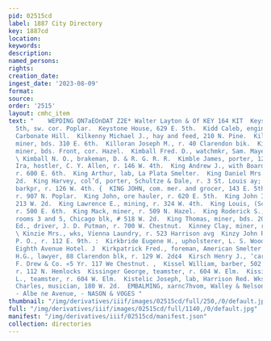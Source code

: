 ```yaml
---
pid: 02515cd
label: 1887 City Directory
key: 1887cd
location: 
keywords: 
description: 
named_persons: 
rights: 
creation_date: 
ingest_date: '2023-08-09'
format: 
source: 
order: '2515'
layout: cmhc_item
text: "    WEPDING QN7aEOnDAT Z2E* Walter Layton & Of KEY 164 KIT  Keystone Block,
  5th, sw. cor. Poplar.  Keystone House, 629 E. 5th.  Kidd Caleb, engineer, r. Reservoir,
  Carbonate Hill.  Kilkenny Michael J., hay and feed, 210 N. Pine.  Killman Samuel,
  miner, bds. 310 E. 6th.  Killoran Joseph M., r. 40 Clarendon bik.  Killoran William,
  miner, bds. Front, cor. Hazel.  Kimball Fred. D., watchmkr, Sam. Mayer, r. 218 Harrisonay
  \ Kimball N. O., brakeman, D. & R. G. R. R.  Kimble James, porter, 128 W. 2d.  Kimes
  Ira, hostler, C. Y. Allen, r. 146 W. 4th.  King Andrew J., with Board of Trade,
  r. 600 E. 6th.  King Arthur, lab, La Plata Smelter.  King Daniel Mrs., r. 518 W.
  2d.  King Harvey, col’d, porter, Schultze & Dale, r. 3 St. Louis ay;  King John,
  barkpr, r. 126 W. 4th. {  KING JOHN, com. mer. and grocer, 143 E. 5th and 905 Poplar,
  r. 907 N. Poplar.  King John, ore hauler, r. 620 E. 5th.  King John I., laundry,
  213 W. 2d.  King Lawrence E., mining, r. 324 W. 4th.  King Louis, (Schaefer & King,)
  r. 500 E. 6th.  King Mack, miner, r. 509 N. Hazel.  King Roderick S., surveyor,
  rooms 3 and 5, Chicago blk, # 518 W. 2d.  King Thomas, miner, bds. 202 E. 3d.  Kingsley
  Ed., driver, J. D. Putman, r. 700 W. Chestnut.  Kinney Clay, miner, r. 111 8. Hemlock.
  \ Kinzie Mrs., wks, Vienna Laundry, r. 523 Harrison avg  Kinzy John R., col’d, janitor,
  P. O., r. 112 E. 9th. :  Kirkbride Eugene H., upholsterer, L. S. Wood & Co., bdsg
  Eighth Avenue Hotel. J  Kirkpatrick Fred., foreman, American Smelter. ‘  Kirkpatrick
  H.G., lawyer, 88 Clarendon blk, r. 129 W. 2d¢4  Kirsch Henry J., ‘carpenter, O.
  F. Drew & Co. «5 Yr. 117 We Chestnut. ,  Kissel William, barber, 502 Harrison av.,
  r. 112 N. Hemlocks  Kissinger George, teamster, r. 604 W. Elm.  Kissinger Horace
  L., teamster, r. 604 W. Elm.  Kistelic Joseph, lab, Harrison Red. Wks.  Kittring
  Charles, musician, 180 W. 2d.  EMBALMING, xarnc7hvom, Walley & Nelson§                                            wre
  - Albe ne Avenue, - NASON & VOGES "
thumbnail: "/img/derivatives/iiif/images/02515cd/full/250,/0/default.jpg"
full: "/img/derivatives/iiif/images/02515cd/full/1140,/0/default.jpg"
manifest: "/img/derivatives/iiif/02515cd/manifest.json"
collection: directories
---
```

